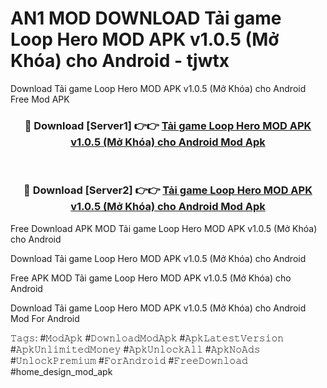 # AN1 MOD DOWNLOAD Tải game Loop Hero MOD APK v1.0.5 (Mở Khóa) cho Android - tjwtx
Download Tải game Loop Hero MOD APK v1.0.5 (Mở Khóa) cho Android Free Mod APK

<div align="center">
<h3>🔴 Download [Server1] 👉👉 <a href="https://apk-comot.site?title=Tải_game_Loop_Hero_MOD_APK_v1.0.5_(Mở_Khóa)_cho_Android">Tải game Loop Hero MOD APK v1.0.5 (Mở Khóa) cho Android Mod Apk</a></h3><br>

<h3>🔴 Download [Server2] 👉👉 <a href="https://apk-comot.site?title=Tải_game_Loop_Hero_MOD_APK_v1.0.5_(Mở_Khóa)_cho_Android">Tải game Loop Hero MOD APK v1.0.5 (Mở Khóa) cho Android Mod Apk</a></h3>
</div>


Free Download APK MOD Tải game Loop Hero MOD APK v1.0.5 (Mở Khóa) cho Android

Download Tải game Loop Hero MOD APK v1.0.5 (Mở Khóa) cho Android 

Free APK MOD Tải game Loop Hero MOD APK v1.0.5 (Mở Khóa) cho Android 

Download Tải game Loop Hero MOD APK v1.0.5 (Mở Khóa) cho Android Mod For Android

𝚃𝚊𝚐𝚜: #𝙼𝚘𝚍𝙰𝚙𝚔 #𝙳𝚘𝚠𝚗𝚕𝚘𝚊𝚍𝙼𝚘𝚍𝙰𝚙𝚔 #𝙰𝚙𝚔𝙻𝚊𝚝𝚎𝚜𝚝𝚅𝚎𝚛𝚜𝚒𝚘𝚗 #𝙰𝚙𝚔𝚄𝚗𝚕𝚒𝚖𝚒𝚝𝚎𝚍𝙼𝚘𝚗𝚎𝚢 #𝙰𝚙𝚔𝚄𝚗𝚕𝚘𝚌𝚔𝙰𝚕𝚕 #𝙰𝚙𝚔𝙽𝚘𝙰𝚍𝚜 #𝚄𝚗𝚕𝚘𝚌𝚔𝙿𝚛𝚎𝚖𝚒𝚞𝚖 #𝙵𝚘𝚛𝙰𝚗𝚍𝚛𝚘𝚒𝚍 #𝙵𝚛𝚎𝚎𝙳𝚘𝚠𝚗𝚕𝚘𝚊𝚍 #home_design_mod_apk